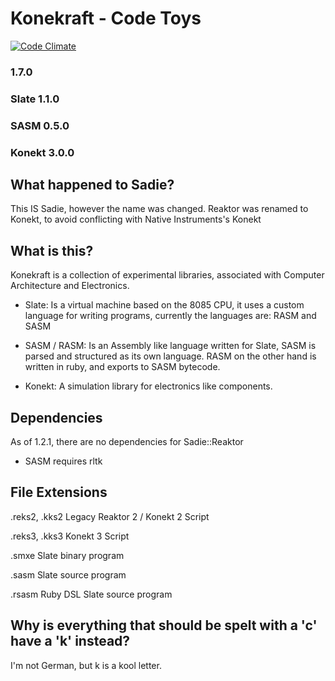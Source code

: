 Konekraft - Code Toys
=====================
[![Code Climate](https://codeclimate.com/github/IceDragon200/Konekraft.png)](https://codeclimate.com/github/IceDragon200/Konekraft)
### 1.7.0
### Slate 1.1.0
### SASM 0.5.0
### Konekt 3.0.0

## What happened to Sadie?
This IS Sadie, however the name was changed.
Reaktor was renamed to Konekt, to avoid conflicting with Native Instruments's Konekt

## What is this?
Konekraft is a collection of experimental libraries, associated with Computer
Architecture and Electronics.
* Slate:
  Is a virtual machine based on the 8085 CPU, it uses a custom
  language for writing programs, currently the languages are: RASM and SASM

* SASM / RASM:
  Is an Assembly like language written for Slate, SASM is parsed and structured
  as its own language.
  RASM on the other hand is written in ruby, and exports to SASM bytecode.

* Konekt:
  A simulation library for electronics like components.

## Dependencies
As of 1.2.1, there are no dependencies for Sadie::Reaktor

* SASM requires rltk

## File Extensions
.reks2, .kks2
  Legacy Reaktor 2 / Konekt 2 Script

.reks3, .kks3
  Konekt 3 Script

.smxe
  Slate binary program

.sasm
  Slate source program

.rsasm
  Ruby DSL Slate source program

## Why is everything that should be spelt with a 'c' have a 'k' instead?
I'm not German, but k is a kool letter.
